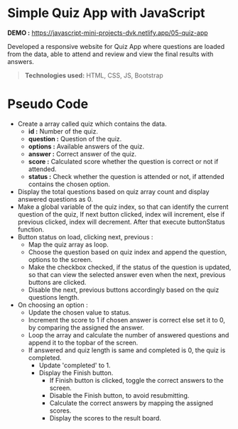 # Simple Quiz App with JavaScript

**DEMO :** https://javascript-mini-projects-dvk.netlify.app/05-quiz-app

Developed a responsive website for Quiz App where questions are loaded from the data, able to attend and review and view the final results with answers.

> **Technologies used:** HTML, CSS, JS, Bootstrap

# Pseudo Code

 - Create a array called quiz which contains the data.
	 - **id :** Number of the quiz.
	- **question :** Question of the quiz.
	- **options :** Available answers of the quiz.
	- **answer :** Correct answer of the quiz.
	- **score :** Calculated score whether the question is correct or not if attended.
	- **status :** Check whether the question is attended or not, if attended contains the chosen option.
- Display the total questions based on quiz array count and display answered questions as 0.
- Make a global variable of the quiz index, so that can identify the current question of the quiz, If next button clicked, index will increment, else if previous clicked, index will decrement. After that execute buttonStatus function.
- Button status on load, clicking next, previous :
	- Map the quiz array as loop.
	- Choose the question based on quiz index and append the question, options to the screen.
	- Make the checkbox checked, if the status of the question is updated, so that can view the selected answer even when the next, previous buttons are clicked.
	- Disable the next, previous buttons accordingly based on the quiz questions length.
- On choosing an option :
	- Update the chosen value to status.
	- Increment the score to 1 if chosen answer is correct else set it to 0, by comparing the assigned the answer.
	- Loop the array and calculate the number of answered questions and append it to the topbar of the screen.
	- If answered and quiz length is same and completed is 0, the quiz is completed.
		- Update 'completed' to 1.
		- Display the Finish button.
			- If Finish button is clicked, toggle the correct answers to the screen.
			- Disable the Finish button, to avoid resubmitting.
			- Calculate the correct answers by mapping the assigned scores.
			- Display the scores to the result board.
